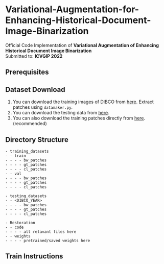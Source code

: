 # Variational-Augmentation-for-Enhancing-Historical-Document-Image-Binarization
Official Code Implementation of **Variational Augmentation of Enhancing Historical Document Image Binarization** <br>
Submitted to: **ICVGIP 2022** <br>
## Prerequisites

## Dataset Download
1. You can download the training images of DIBCO from [here](https://drive.google.com/file/d/1tpgxnHPHpwA9F39WNauucwtCDcLV7fRx/view?usp=share_link). Extract patches using ```datamaker.py```.
2. You can download the testing data from [here](https://drive.google.com/file/d/1tpgxnHPHpwA9F39WNauucwtCDcLV7fRx/view?usp=share_link).
3. You can also download the training patches directly from [here](https://drive.google.com/file/d/1tpgxnHPHpwA9F39WNauucwtCDcLV7fRx/view?usp=share_link). (recommended)
## Directory Structure
```
- training_datasets
- - train
- - - - bw_patches
- - - - gt_patches
- - - - cl_patches
- - val
- - - - bw_patches
- - - - gt_patches
- - - - cl_patches

- testing_datasets
- - <DIBCO_YEAR>
- - - - bw_patches
- - - - gt_patches
- - - - cl_patches

- Restoration
- - code
- - - - all relavant files here
- - weights
- - - - pretrained/saved weights here
```

## Train Instructions

